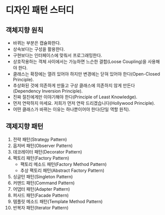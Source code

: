 # 디자인 패턴 스터디


## 객체지향 원칙
- 바뀌는 부분은 캡슐화한다.
- 상속보다는 구성을 활용한다.
- 구현보다는 인터페이스에 맞춰서 프로그래밍한다.
- 상호작용하는 객체 사이에서는 가능하면 느슨한 결합(Loose Coupling)을 사용해야 한다.
- 클래스는 확장에는 열려 있어야 하지만 변경에는 닫혀 있어야 한다(Open-Closed Principle).
- 추상화된 것에 의존하게 만들고 구상 클래스에 의존하지 않게 만든다(Dependency Inversion Principle).
- 진짜 절친에게만 이야기해야 한다(Principle of Least Knowledge).
- 먼저 연락하지 마세요. 저희가 먼저 연락 드리겠습니다(Hollywood Principle).
- 어떤 클래스가 바뀌는 이유는 하나뿐이어야 한다(단일 역할 원칙).


## 객제지향 패턴
1. 전략 패턴(Strategy Pattern)
2. 옵저버 패턴(Observer Pattern)
3. 데코레이터 패턴(Decorator Pattern)
4. 팩토리 패턴(Factory Pattern)
   - 팩토리 메소드 패턴(Factory Method Pattern)
   - 추상 팩토리 패턴(Abstract Factory Pattern)
5. 싱글턴 패턴(Singleton Pattern)
6. 커맨드 패턴(Command Pattern)
7. 어댑터 패턴(Adapter Pattern)
8. 퍼사드 패턴(Facade Pattern)
9. 템플릿 메소드 패턴(Template Method Pattern)
10. 반복자 패턴(Iterator Pattern)
